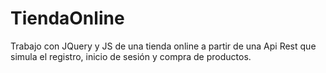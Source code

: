 # TiendaOnline
Trabajo con JQuery y JS de una tienda online a partir de una Api Rest que simula el registro, inicio de sesión y compra de productos.
